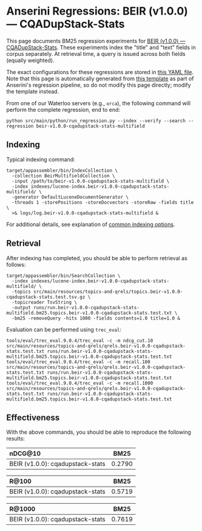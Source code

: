 # Anserini Regressions: BEIR (v1.0.0) &mdash; CQADupStack-Stats

This page documents BM25 regression experiments for [BEIR (v1.0.0) &mdash; CQADupStack-Stats](http://beir.ai/).
These experiments index the "title" and "text" fields in corpus separately.
At retrieval time, a query is issued across both fields (equally weighted).

The exact configurations for these regressions are stored in [this YAML file](../src/main/resources/regression/beir-v1.0.0-cqadupstack-stats-multifield.yaml).
Note that this page is automatically generated from [this template](../src/main/resources/docgen/templates/beir-v1.0.0-cqadupstack-stats-multifield.template) as part of Anserini's regression pipeline, so do not modify this page directly; modify the template instead.

From one of our Waterloo servers (e.g., `orca`), the following command will perform the complete regression, end to end:

```
python src/main/python/run_regression.py --index --verify --search --regression beir-v1.0.0-cqadupstack-stats-multifield
```

## Indexing

Typical indexing command:

```
target/appassembler/bin/IndexCollection \
  -collection BeirMultifieldCollection \
  -input /path/to/beir-v1.0.0-cqadupstack-stats-multifield \
  -index indexes/lucene-index.beir-v1.0.0-cqadupstack-stats-multifield/ \
  -generator DefaultLuceneDocumentGenerator \
  -threads 1 -storePositions -storeDocvectors -storeRaw -fields title \
  >& logs/log.beir-v1.0.0-cqadupstack-stats-multifield &
```

For additional details, see explanation of [common indexing options](common-indexing-options.md).

## Retrieval

After indexing has completed, you should be able to perform retrieval as follows:

```
target/appassembler/bin/SearchCollection \
  -index indexes/lucene-index.beir-v1.0.0-cqadupstack-stats-multifield/ \
  -topics src/main/resources/topics-and-qrels/topics.beir-v1.0.0-cqadupstack-stats.test.tsv.gz \
  -topicreader TsvString \
  -output runs/run.beir-v1.0.0-cqadupstack-stats-multifield.bm25.topics.beir-v1.0.0-cqadupstack-stats.test.txt \
  -bm25 -removeQuery -hits 1000 -fields contents=1.0 title=1.0 &
```

Evaluation can be performed using `trec_eval`:

```
tools/eval/trec_eval.9.0.4/trec_eval -c -m ndcg_cut.10 src/main/resources/topics-and-qrels/qrels.beir-v1.0.0-cqadupstack-stats.test.txt runs/run.beir-v1.0.0-cqadupstack-stats-multifield.bm25.topics.beir-v1.0.0-cqadupstack-stats.test.txt
tools/eval/trec_eval.9.0.4/trec_eval -c -m recall.100 src/main/resources/topics-and-qrels/qrels.beir-v1.0.0-cqadupstack-stats.test.txt runs/run.beir-v1.0.0-cqadupstack-stats-multifield.bm25.topics.beir-v1.0.0-cqadupstack-stats.test.txt
tools/eval/trec_eval.9.0.4/trec_eval -c -m recall.1000 src/main/resources/topics-and-qrels/qrels.beir-v1.0.0-cqadupstack-stats.test.txt runs/run.beir-v1.0.0-cqadupstack-stats-multifield.bm25.topics.beir-v1.0.0-cqadupstack-stats.test.txt
```

## Effectiveness

With the above commands, you should be able to reproduce the following results:

| nDCG@10                                                                                                      | BM25      |
|:-------------------------------------------------------------------------------------------------------------|-----------|
| BEIR (v1.0.0): cqadupstack-stats                                                                             | 0.2790    |


| R@100                                                                                                        | BM25      |
|:-------------------------------------------------------------------------------------------------------------|-----------|
| BEIR (v1.0.0): cqadupstack-stats                                                                             | 0.5719    |


| R@1000                                                                                                       | BM25      |
|:-------------------------------------------------------------------------------------------------------------|-----------|
| BEIR (v1.0.0): cqadupstack-stats                                                                             | 0.7619    |
